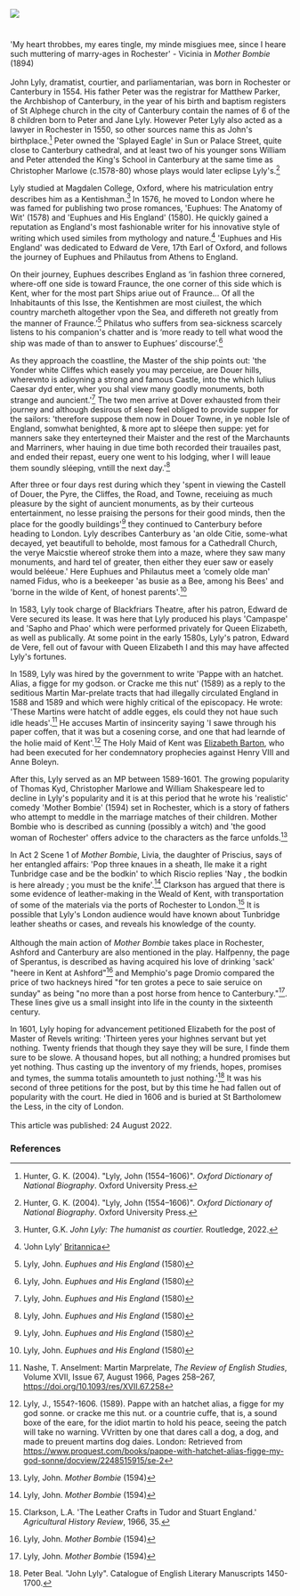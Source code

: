<a href="https://www.kent-maps.online"><img src="https://kent-map.github.io/mdpress/juncture/ve-button.png"></a>

<param ve-config title="John Lyly c.1553 or 1554 – 1606" author="Hannah Jennison and Michelle Crowther" layout="vtl" banner="https://raw.githubusercontent.com/kent-map/images/main/banners/16c.jpg"> 

<param ve-entity eid="Q29303" aliases="Canterbury"> 
<param ve-entity eid="Q725261" aliases="Ashford">
<param ve-entity eid="Q507517" aliases="Rochester">
<param ve-entity eid="Q179224" aliases="Dover">

#

'My heart throbbes, my eares tingle, my minde misgiues mee, since I heare such muttering of marry-ages in Rochester' - Vicinia in _Mother Bombie_ (1894)
<br><br>
John Lyly, dramatist, courtier, and parliamentarian, was born in Rochester or Canterbury in 1554. His father Peter was the registrar for Matthew Parker, the Archbishop of Canterbury, in the year of his birth and baptism registers of St Alphege church in the city of Canterbury contain the names of 6 of the 8 children born to Peter and Jane Lyly. However Peter Lyly also acted as a lawyer in Rochester in 1550, so other sources name this as John's birthplace.[^ref1] Peter owned the 'Splayed Eagle' in Sun or Palace Street, quite close to Canterbury cathedral, and at least two of his younger sons William and Peter attended the King's School in Canterbury at the same time as Christopher Marlowe (c.1578-80) whose plays would later eclipse Lyly's.[^ref2]
<param ve-image url="https://upload.wikimedia.org/wikipedia/commons/d/d7/The_Sun_Hotel%2C_Sun_Street%2C_Canterbury_-_geograph.org.uk_-_67730.jpg" label="The Sun Hotel, Sun Street, Canterbury" attribution="Penny Mayes" license="CC BY-SA 2.0">

Lyly studied at Magdalen College, Oxford, where his matriculation entry describes him as a Kentishman.[^ref3] In 1576, he moved to London where he was famed for publishing two prose romances, 'Euphues: The Anatomy of Wit' (1578) and 'Euphues and His England' (1580). He quickly gained a reputation as England's most fashionable writer for his innovative style of writing which used similes from mythology and nature.[^ref4] 'Euphues and His England' was dedicated to Edward de Vere, 17th Earl of Oxford, and follows the journey of Euphues and Philautus from Athens to England. 
<param ve-image url="https://upload.wikimedia.org/wikipedia/commons/8/8f/Edward-de-Vere-1575.jpg" label="Edward de Vere, 17th Earl of Oxford, 1575" attribution="Unidentified painter, Public domain, via Wikimedia Commons">

On their journey, Euphues describes England as ‘in fashion three cornered, where-off one side is toward Fraunce, the one corner of this side which is Kent, wher for the most part Ships ariue out of Fraunce… Of all the Inhabitaunts of this Isse, the Kentishmen are most ciuilest, the which country marcheth altogether vpon the Sea, and differeth not greatly from the manner of Fraunce.’[^ref5] Philatus who suffers from sea-sickness scarcely listens to his companion's chatter and is ‘more ready to tell what wood the ship was made of than to answer to Euphues’ discourse’.[^ref6] 
<param ve-image url="https://upload.wikimedia.org/wikipedia/commons/6/62/The_track_of_the_Armada_around_Britain_and_Ireland_RMG_L8270.jpg" label="The track of the Armada around Britain and Ireland, 1590" attribution="Augustine Ryther, Public domain, via Wikimedia Commons">

As they approach the coastline, the Master of the ship points out: 'the Yonder white Cliffes which easely you may perceiue, are Douer hills, wherevnto is adioyning a strong and famous Castle, into the which Iulius Caesar dyd enter, wher you shal view many goodly monuments, both strange and auncient.'[^ref7] The two men arrive  at Dover exhausted from their journey and although desirous of sleep feel obliged to provide supper for the sailors:  'therefore suppose them now in Douer Towne, in ye noble Isle of England, somwhat benighted, & more apt to sléepe then suppe: yet for manners sake they enterteyned their Maister and the rest of the Marchaunts and Marriners, wher hauing in due time both recorded their trauailes past, and ended their repast, euery one went to his lodging, wher I will leaue them soundly sléeping, vntill the next day.'[^ref8] 
<param ve-image url="https://upload.wikimedia.org/wikipedia/commons/a/aa/British_School%2C_16th_century_-_The_Embarkation_of_Henry_VIII_at_Dover_-_RCIN_405793_-_Royal_Collection.jpg" label="The Embarkation of Henry VIII at Dover" attribution="British School circa 1520-1540, the Royal Collection"> 

After three or four days rest during which they 'spent in viewing the Castell of Douer, the Pyre, the Cliffes, the Road, and Towne, receiuing as much pleasure by the sight of auncient monuments, as by their curteous entertainment, no lesse praising the persons for their good minds, then the place for the goodly buildings'[^ref9] they continued to Canterbury before heading to London. Lyly describes Canterbury as 'an olde Citie, some-what decayed, yet beautifull to beholde, most famous for a Cathedrall Church, the verye Maicstie whereof stroke them into a maze, where they saw many monuments, and hard tel of greater, then either they euer saw or easely would beléeue.' Here Euphues and Philautus meet a ‘comely olde man' named Fidus, who is a beekeeper 'as busie as a Bee, among his Bees' and 'borne in the wilde of Kent, of honest parents'.[^ref10] 
<param ve-image url="https://raw.githubusercontent.com/kent-map/images/main/banners/16c.jpg" label="Canterbury" attribution="Kent Maps Online">

In 1583, Lyly took charge of Blackfriars Theatre, after his patron, Edward de Vere secured its lease. It was here that Lyly produced his plays 'Campaspe' and 'Sapho and Phao' which were performed privately for Queen Elizabeth, as well as publically. At some point in the early 1580s, Lyly's patron, Edward de Vere, fell out of favour with Queen Elizabeth I and this may have affected Lyly's fortunes.
<param ve-image url="https://upload.wikimedia.org/wikipedia/commons/thumb/8/86/John_Lyly%27s_Six_Court_Comedies_frontispiece.jpg/568px-John_Lyly%27s_Six_Court_Comedies_frontispiece.jpg" label="Six Court Comedies by John Lyly" attribution="Jsw66, via Wikimedia Commons" license="CC BY-SA 4.0">

In 1589, Lyly was hired by the government to write 'Pappe with an hatchet. Alias, a figge for my godson. or Cracke me this nut' (1589) as a reply to the seditious Martin Mar-prelate tracts that had illegally circulated England in 1588 and 1589 and which were highly critical of the episcopacy. He wrote: 'These Martins were hatcht of addle egges, els could they not haue such idle heads'.[^ref11] He accuses Martin of insincerity saying 'I sawe through his paper coffen, that it was but a cosening corse, and one that had learnde of the holie maid of Kent'.[^ref12] The Holy Maid of Kent was [Elizabeth Barton](/medieval/barton-biography), who had been executed for her condemnatory prophecies against Henry VIII and Anne Boleyn. 
<param ve-image url="https://upload.wikimedia.org/wikipedia/commons/6/6e/Elizabeth-Barton.jpg" label="Elizabeth Barton" attribution="most probably Thomas Holloway based on a painting by Henry Tresham, Public domain, via Wikimedia Commons">

After this, Lyly served as an MP between 1589-1601. The growing popularity of Thomas Kyd, Christopher Marlowe and William Shakespeare led to decline in Lyly's popularity and it is at this period that he wrote his 'realistic' comedy 'Mother Bombie' (1594) set in Rochester, which is a story of fathers who attempt to meddle in the marriage matches of their children. Mother Bombie who is described as cunning (possibly a witch) and 'the good woman of Rochester' offers advice to the characters as the farce unfolds.[^ref13]
<param ve-image url="https://upload.wikimedia.org/wikipedia/commons/0/09/Christopher_Marlowe.jpg" label="Christopher Marlowe" attribution="British School, Public domain, via Wikimedia Commons">

In Act 2 Scene 1 of _Mother Bombie_, Livia, the daughter of Priscius, says of her entangled affairs: 'Pop three knaues in a sheath, Ile make it a right Tunbridge case and be the bodkin' to which Riscio replies 'Nay , the bodkin is here already ; you must be the knife'.[^ref14] Clarkson has argued that there is some evidence of leather-making in the Weald of Kent, with transportation of some of the materials via the ports of Rochester to London.[^ref15] It is possible that Lyly's London audience would have known about Tunbridge leather sheaths or cases, and reveals his knowledge of the county.
<br><br>
Although the main action of _Mother Bombie_ takes place in Rochester, Ashford and Canterbury are also mentioned in the play. Halfpenny, the page of Sperantus, is described as having acquired his love of drinking 'sack' "heere in Kent at Ashford"[^ref16] and Memphio's page Dromio compared the price of two hackneys hired "for ten grotes a pece to saie seruice on sunday" as being "no more than a post horse from hence to Canterbury."[^ref17]. These lines give us a small insight into life in the county in the sixteenth century. 
<param ve-image url="https://upload.wikimedia.org/wikipedia/commons/3/3b/Eduard_von_Gr%C3%BCtzner_-_Falstaff_%281906%29.jpg" label="Falstaff" attribution="Eduard on Grutzner, 1906">

In 1601, Lyly hoping for advancement petitioned Elizabeth for the post of Master of Revels writing: 'Thirteen yeres your highnes servant but yet nothing. Twenty friends that though they saye they will be sure, I finde them sure to be slowe. A thousand hopes, but all nothing; a hundred promises but yet nothing. Thus casting up the inventory of my friends, hopes, promises and tymes, the summa totalis amounteth to just nothing.'[^ref18] It was his second of three petitions for the post, but by this time he had fallen out of popularity with the court. He died in 1606 and is buried at St Bartholomew the Less, in the city of London.
<br><br>
This article was published: 24 August 2022.
<param ve-image url="https://upload.wikimedia.org/wikipedia/commons/d/de/John_Lyly%27s_signature_%28from_a_letter_to_Sir_Robert_Cecil%2C_Feb._4_1602-3%3B_from_original_MS._in_Hatfield_Library%29.png" label="John Lyly signature from a letter to Sir Robert Cecil, 1602" attribution="Facsimile of a MS. in Hatfield Library; included in “The Complete Works of John Lyly”, edited by R. Warwick Bond, Oxford, 1902, Public domain, via Wikimedia Commons">

### References

[^ref1]: Hunter, G. K. (2004). "Lyly, John (1554–1606)". _Oxford Dictionary of National Biography_. Oxford University Press. 
[^ref2]: Hunter, G. K. (2004). "Lyly, John (1554–1606)". _Oxford Dictionary of National Biography_. Oxford University Press.
[^ref3]: Hunter, G.K. _John Lyly: The humanist as courtier._ Routledge, 2022.
[^ref4]: 'John Lyly' [Britannica](https://www.britannica.com/biography/John-Lyly)
[^ref5]: Lyly, John. _Euphues and His England_ (1580)
[^ref6]: Lyly, John. _Euphues and His England_ (1580)
[^ref7]: Lyly, John. _Euphues and His England_ (1580)
[^ref8]: Lyly, John. _Euphues and His England_ (1580)
[^ref9]: Lyly, John. _Euphues and His England_ (1580)
[^ref10]: Lyly, John. _Euphues and His England_ (1580)
[^ref11]: Nashe, T. Anselment: Martin Marprelate, _The Review of English Studies_, Volume XVII, Issue 67, August 1966, Pages 258–267, https://doi.org/10.1093/res/XVII.67.258
[^ref12]: Lyly, J., 1554?-1606. (1589). Pappe with an hatchet alias, a figge for my god sonne. or cracke me this nut. or a countrie cuffe, that is, a sound boxe of the eare, for the idiot martin to hold his peace, seeing the patch will take no warning. VVritten by one that dares call a dog, a dog, and made to preuent martins dog daies. London: Retrieved from https://www.proquest.com/books/pappe-with-hatchet-alias-figge-my-god-sonne/docview/2248515915/se-2
[^ref13]: Lyly, John. _Mother Bombie_ (1594)
[^ref14]: Lyly, John. _Mother Bombie_ (1594)
[^ref15]: Clarkson, L.A. 'The Leather Crafts in Tudor and Stuart England.' _Agricultural History Review_, 1966, 35.
[^ref16]: Lyly, John. _Mother Bombie_ (1594)
[^ref17]: Lyly, John. _Mother Bombie_ (1594)
[^ref18]: Peter Beal. "John Lyly". Catalogue of English Literary Manuscripts 1450-1700. 
